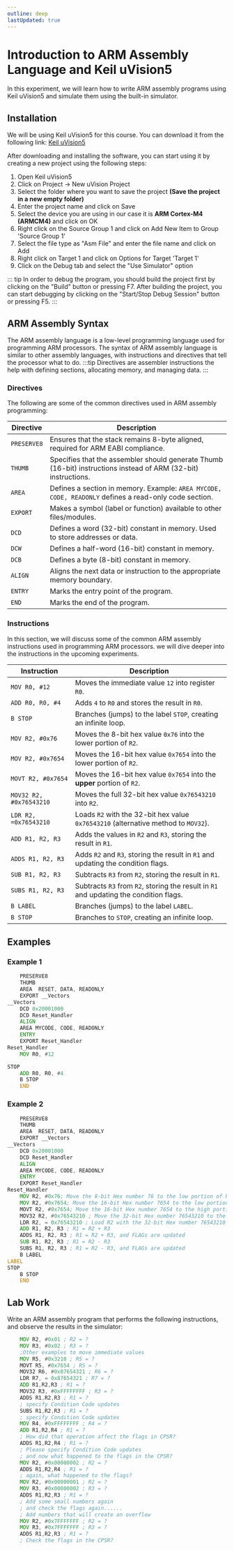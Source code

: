```yaml
---
outline: deep
lastUpdated: true
---
```


# Introduction to ARM Assembly Language and Keil uVision5 <Badge type="tip" text="Experiment 1" />

In this experiment, we will learn how to write ARM assembly programs using Keil uVision5 and simulate them using the built-in simulator.


## Installation

We will be using Keil uVision5 for this course. You can download it from the following link:
[Keil uVision5](https://www.keil.com/demo/eval/arm.htm)

After downloading and installing the software, you can start using it by creating a new project using the following steps:

1. Open Keil uVision5
2. Click on Project -> New uVision Project
3. Select the folder where you want to save the project **(Save the project in a new empty folder)**
4. Enter the project name and click on Save
5. Select the device you are using in our case it is **ARM Cortex-M4 (ARMCM4)** and click on OK
6. Right click on the Source Group 1 and click on Add New Item to Group 'Source Group 1'
7. Select the file type as "Asm File" and enter the file name and click on Add
8. Right click on Target 1 and click on Options for Target 'Target 1'
9. Click on the Debug tab and select the "Use Simulator" option

::: tip
In order to debug the program, you should build the project first by clicking on the "Build" button or pressing F7. After building the project, you can start debugging by clicking on the "Start/Stop Debug Session" button or pressing F5.
:::

## ARM Assembly Syntax

The ARM assembly language is a low-level programming language used for programming ARM processors. The syntax of ARM assembly language is similar to other assembly languages, with instructions and directives that tell the processor what to do.
:::tip
Directives are assembler instructions the help with defining sections, allocating memory, and managing data.
:::

### Directives

The following are some of the common directives used in ARM assembly programming:

| **Directive** | **Description**                                                                                                |
| ------------- | -------------------------------------------------------------------------------------------------------------- |
| `PRESERVE8`   | Ensures that the stack remains 8-byte aligned, required for ARM EABI compliance.                               |
| `THUMB`       | Specifies that the assembler should generate Thumb (16-bit) instructions instead of ARM (32-bit) instructions. |
| `AREA`        | Defines a section in memory. Example: `AREA MYCODE, CODE, READONLY` defines a read-only code section.          |
| `EXPORT`      | Makes a symbol (label or function) available to other files/modules.                                           |
| `DCD`         | Defines a word (32-bit) constant in memory. Used to store addresses or data.                                   |
| `DCW`         | Defines a half-word (16-bit) constant in memory.                                                               |
| `DCB`         | Defines a byte (8-bit) constant in memory.                                                                     |
| `ALIGN`       | Aligns the next data or instruction to the appropriate memory boundary.                                        |
| `ENTRY`       | Marks the entry point of the program.                                                                          |
| `END`         | Marks the end of the program.                                                                                  |

### Instructions

In this section, we will discuss some of the common ARM assembly instructions used in programming ARM processors. we will dive deeper into the instructions in the upcoming experiments.

| **Instruction**         | **Description**                                                                        |
| ----------------------- | -------------------------------------------------------------------------------------- |
| `MOV R0, #12`           | Moves the immediate value `12` into register `R0`.                                     |
| `ADD R0, R0, #4`        | Adds `4` to `R0` and stores the result in `R0`.                                        |
| `B STOP`                | Branches (jumps) to the label `STOP`, creating an infinite loop.                       |
| `MOV R2, #0x76`         | Moves the 8-bit hex value `0x76` into the lower portion of `R2`.                       |
| `MOV R2, #0x7654`       | Moves the 16-bit hex value `0x7654` into the lower portion of `R2`.                    |
| `MOVT R2, #0x7654`      | Moves the 16-bit hex value `0x7654` into the **upper** portion of `R2`.                |
| `MOV32 R2, #0x76543210` | Moves the full 32-bit hex value `0x76543210` into `R2`.                                |
| `LDR R2, =0x76543210`   | Loads `R2` with the 32-bit hex value `0x76543210` (alternative method to `MOV32`).     |
| `ADD R1, R2, R3`        | Adds the values in `R2` and `R3`, storing the result in `R1`.                          |
| `ADDS R1, R2, R3`       | Adds `R2` and `R3`, storing the result in `R1` and updating the condition flags.       |
| `SUB R1, R2, R3`        | Subtracts `R3` from `R2`, storing the result in `R1`.                                  |
| `SUBS R1, R2, R3`       | Subtracts `R3` from `R2`, storing the result in `R1` and updating the condition flags. |
| `B LABEL`               | Branches (jumps) to the label `LABEL`.                                                 |
| `B STOP`                | Branches to `STOP`, creating an infinite loop.                                         |

## Examples

### Example 1

```asm
    PRESERVE8
    THUMB
    AREA  RESET, DATA, READONLY
    EXPORT __Vectors
__Vectors
    DCD 0x20001000
    DCD Reset_Handler
    ALIGN
    AREA MYCODE, CODE, READONLY
    ENTRY
    EXPORT Reset_Handler
Reset_Handler
    MOV R0, #12

STOP
    ADD R0, R0, #4
    B STOP
    END

```

### Example 2

```asm
    PRESERVE8
    THUMB
    AREA  RESET, DATA, READONLY
    EXPORT __Vectors
__Vectors
    DCD 0x20001000
    DCD Reset_Handler
    ALIGN
    AREA MYCODE, CODE, READONLY
    ENTRY
    EXPORT Reset_Handler
Reset_Handler
    MOV R2, #0x76; Move the 8-bit Hex number 76 to the low portion of R2
    MOV R2, #0x7654; Move the 16-bit Hex number 7654 to the low portion of R2
    MOVT R2, #0x7654; Move the 16-bit Hex number 7654 to the high portion of R2
    MOV32 R2, #0x76543210 ; Move the 32-bit Hex number 76543210 to the R2
    LDR R2, = 0x76543210 ; Load R2 with the 32-bit Hex number 76543210
    ADD R1, R2, R3 ; R1 = R2 + R3
    ADDS R1, R2, R3 ; R1 = R2 + R3, and FLAGs are updated
    SUB R1, R2, R3 ; R1 = R2 - R3
    SUBS R1, R2, R3 ; R1 = R2 - R3, and FLAGs are updated
    B LABEL
LABEL
STOP
    B STOP
    END
```

## Lab Work

Write an ARM assembly program that performs the following instructions, and observe the results in the simulator:

```asm
    MOV R2, #0x01 ; R2 = ?
    MOV R3, #0x02 ; R3 = ?
    ;Other examples to move immediate values
    MOV R5, #0x3210 ; R5 = ?
    MOVT R5, #0x7654 ; R5 = ?
    MOV32 R6, #0x87654321 ; R6 = ?
    LDR R7, = 0x87654321 ; R7 = ?
    ADD R1,R2,R3 ; R1 = ?
    MOV32 R3, #0xFFFFFFFF ; R3 = ?
    ADDS R1,R2,R3 ; R1 = ?
    ; specify Condition Code updates
    SUBS R1,R2,R3 ; R1 = ?
    ; specify Condition Code updates
    MOV R4, #0xFFFFFFFF ; R4 = ?
    ADD R1,R2,R4 ; R1 = ?
    ; How did that operation affect the flags in CPSR?
    ADDS R1,R2,R4 ; R1 = ?
    ; Please specify Condition Code updates
    ; and now what happened to the flags in the CPSR?
    MOV R2, #0x00000002 ; R2 = ?
    ADDS R1,R2,R4 ; R1 = ?
    ; again, what happened to the flags?
    MOV R2, #0x00000001 ; R2 = ?
    MOV R3, #0x00000002 ; R3 = ?
    ADDS R1,R2,R3 ; R1 = ?
    ; Add some small numbers again
    ; and check the flags again......
    ; Add numbers that will create an overflow
    MOV R2, #0x7FFFFFFF ; R2 = ?
    MOV R3, #0x7FFFFFFF ; R3 = ?
    ADDS R1,R2,R3 ; R1 = ?
    ; Check the flags in the CPSR?
```
